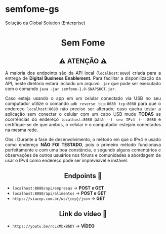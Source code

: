 # semfome-gs
Solução da Global Solution (Enterprise)

<h1 align="center">Sem Fome</h1>

<h2 align="center">⚠ ATENÇÃO ⚠</h2>
<p align="justify">
A maioria dos endpoints são da API local (<code>localhost:8080</code>) criada para a entrega de <b>Digital Business Enablement</b>. Para facilitar a disponilização da API, neste diretório estará incluído um arquivo <code>.jar</code> que pode ser executado com o comando <code>java -jar semfome-1.0-SNAPSHOT.jar</code>.
</p>

<p align="justify">
Caso esteja usando o app em um celular conectado via USB no seu computador utilize o comando <code>adb reverse tcp:8080 tcp:8080</code> para que o endereço <code>localhost:8080</code> não precise ser alterado; caso queira testar a aplicação sem conectar o celular com um cabo USB mude <b>TODAS</b> as ocorrências do endereço <code>localhost:8080</code> para <code>--( seu IPv4 )--:8080</code> e certifique-se de que ambos, o celular e o computador estejam conectados na mesma rede.
</p>

<p align="justify">
Obs.: Durante a fase de desenvolvimento, o método em que o IPv4 é usado como endereço <b>NÃO FOI TESTADO</b>, pois o primeiro método funcionava perfeitamente e com uma boa constância, e segundo alguns comentários e observações de outros usuários nos fóruns e comunidades a abordagem de usar o IPv4 como endereço pode ser imprevisível e instável.
</p>

<h2 align="center">Endpoints 📖</h2>

- ```localhost:8080/api/empresas``` -> **POST e GET**
- ```localhost:8080/api/alimentos``` -> **POST e GET**
- ```https://viacep.com.br/ws/{cep}/json``` -> **GET**

<h2 align="center">Link do vídeo 📖</h2>

- ```https://youtu.be/rcLxMbxBhDY``` -> **VÍDEO**
